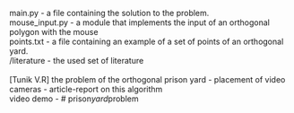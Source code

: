 main.py - a file containing the solution to the problem. \
mouse_input.py - a module that implements the input of an orthogonal polygon with the mouse \
points.txt - a file containing an example of a set of points of an orthogonal yard.  \
/literature - the used set of literature \
\
[Tunik V.R] the problem of the orthogonal prison yard - placement of video cameras - article-report on this algorithm  \
video demo - #   p r i s o n _ y a r d _ p r o b l e m  \
 
 
